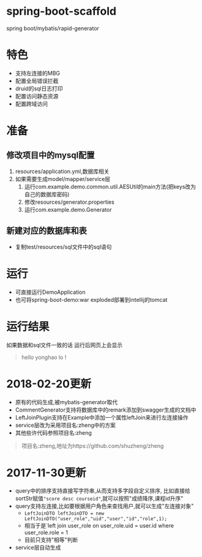 # spring-boot-scaffold
spring boot/mybatis/rapid-generator
# 特色
- 支持左连接的MBG
- 配置全局错误拦截
- druid的sql日志打印
- 配置访问静态资源
- 配置跨域访问
# 准备
## 修改项目中的mysql配置
1. resources/application.yml,数据库相关
2. 如果需要生成model/mapper/service层
    1. 运行com.example.demo.common.util.AESUtil的main方法(把keys改为自己的数据库密码)
    2. 修改resources/generator.properties
    3. 运行com.example.demo.Generator
## 新建对应的数据库和表
- 复制test/resources/sql文件中的sql语句
# 运行
- 可直接运行DemoApplication
- 也可将spring-boot-demo:war exploded部署到intellij的tomcat
# 运行结果
如果数据和sql文件一致的话
运行后网页上会显示
> hello yonghao lo ! 

# 2018-02-20更新
- 原有的代码生成,被mybatis-generator取代
- CommentGenerator支持将数据库中的remark添加到swagger生成的文档中
- LeftJoinPlugin支持在Example中添加一个属性leftJoin来进行左连接操作
- service层改为采用项目名:zheng中的方案
- 其他些许代码参照项目名:zheng

> 项目名:zheng,地址为https://github.com/shuzheng/zheng

# 2017-11-30更新
- query中的排序支持直接写字符串,从而支持多字段自定义排序,
比如直接给sortStr赋值`"score desc courseid"`,就可以按照"成绩降序,课程id升序"
- query支持左连接,比如要根据用户角色来查找用户,就可以生成"左连接对象"
    - `LeftJoinDTO leftJoinDTO = new LeftJoinDTO("user_role","uid","user","id","role",1);`
    - 相当于是`left join user_role on user_role.uid = user.id where user_role.role = 1
    - 目前只支持"相等"判断
- service层自动生成
